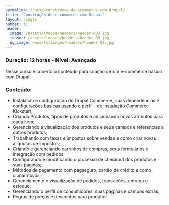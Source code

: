 ```yaml
---
permalink: /curso/construcao-de-ecommerce-com-drupal/
title: "Construção de e-commerce com Drupal"
layout: single
number: 11
header:
  image: /assets/images/headers/header-003.jpg
  teaser: /assets/images/headers/header-03.jpg
  og_image: /assets/images/headers/header-03.jpg
---
```


### Duração: 12 horas - Nível: Avançado

Nesse curso é coberto o conteúdo para criação de um e-commerce básico com Drupal.

### Conteúdo:

- Instalação e configuração do Drupal Commerce, suas dependencias e configurações básicas usando o perfil - de instalação Commerce Kickstart;
- Criando Produtos, tipos de produtos e adicionando novos atributos para cada item;
- Gerenciando a visualização dos produtos e seus campos e referencias a outros produtos;
- Trabalhando com taxas e impostos sobre vendas e como criar novas alíquotas de impostos;
- Criando e gerenciando carrinhos de compras, seus formulários e integração com pedidos;
- Configurando e modificando o processo de checkout dos produtos e suas páginas;
- Métodos de pagamento com pagseguro, cartão de crédito e como clonar novos;
- Gerenciamento e visualização de pedidos, transações, entrega e estoque;
- Gerenciando o perfil de consumidores, suas páginas e campos extras;
- Regras de preços e descontos para produtos.